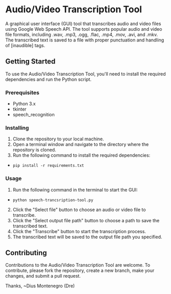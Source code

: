 # Audio/Video Transcription Tool

A graphical user interface (GUI) tool that transcribes audio and video files using Google Web Speech API. The tool supports popular audio and video file formats, including .wav, .mp3, .ogg, .flac, .mp4, .mov, .avi, and .mkv. The transcribed text is saved to a file with proper punctuation and handling of [inaudible] tags.

## Getting Started

To use the Audio/Video Transcription Tool, you'll need to install the required dependencies and run the Python script.

### Prerequisites

* Python 3.x
* tkinter
* speech_recognition

### Installing

1. Clone the repository to your local machine.
2. Open a terminal window and navigate to the directory where the repository is cloned.
3. Run the following command to install the required dependencies:

- `pip install -r requirements.txt`


### Usage

1. Run the following command in the terminal to start the GUI:

- `python speech-trancsription-tool.py`


2. Click the "Select file" button to choose an audio or video file to transcribe.
3. Click the "Select output file path" button to choose a path to save the transcribed text.
4. Click the "Transcribe" button to start the transcription process.
5. The transcribed text will be saved to the output file path you specified.

## Contributing

Contributions to the Audio/Video Transcription Tool are welcome. To contribute, please fork the repository, create a new branch, make your changes, and submit a pull request.

Thanks,
~Dius Montenegro (Dre)
